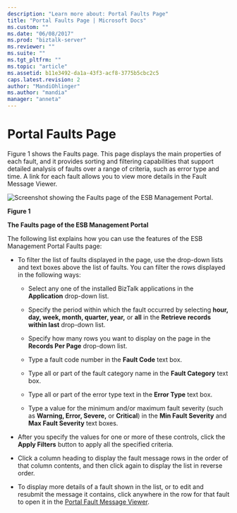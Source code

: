```yaml
---
description: "Learn more about: Portal Faults Page"
title: "Portal Faults Page | Microsoft Docs"
ms.custom: ""
ms.date: "06/08/2017"
ms.prod: "biztalk-server"
ms.reviewer: ""
ms.suite: ""
ms.tgt_pltfrm: ""
ms.topic: "article"
ms.assetid: b11e3492-da1a-43f3-acf8-3775b5cbc2c5
caps.latest.revision: 2
author: "MandiOhlinger"
ms.author: "mandia"
manager: "anneta"
---
```

# Portal Faults Page
Figure 1 shows the Faults page. This page displays the main properties of each fault, and it provides sorting and filtering capabilities that support detailed analysis of faults over a range of criteria, such as error type and time. A link for each fault allows you to view more details in the Fault Message Viewer.  
  
 ![Screenshot showing the Faults page of the ESB Management Portal.](../esb-toolkit/media/faultspage.gif "Faults page")  
  
 **Figure 1**  
  
 **The Faults page of the ESB Management Portal**  
  
 The following list explains how you can use the features of the ESB Management Portal Faults page:  
  
-   To filter the list of faults displayed in the page, use the drop-down lists and text boxes above the list of faults. You can filter the rows displayed in the following ways:  
  
    -   Select any one of the installed BizTalk applications in the **Application** drop-down list.  
  
    -   Specify the period within which the fault occurred by selecting **hour, day, week, month, quarter, year,** or **all** in the **Retrieve records within last** drop-down list.  
  
    -   Specify how many rows you want to display on the page in the **Records Per Page** drop-down list.  
  
    -   Type a fault code number in the **Fault Code** text box.  
  
    -   Type all or part of the fault category name in the **Fault Category** text box.  
  
    -   Type all or part of the error type text in the **Error Type** text box.  
  
    -   Type a value for the minimum and/or maximum fault severity (such as **Warning, Error, Severe,** or **Critical**) in the **Min Fault Severity** and **Max Fault Severity** text boxes.  
  
-   After you specify the values for one or more of these controls, click the **Apply Filters** button to apply all the specified criteria.  
  
-   Click a column heading to display the fault message rows in the order of that column contents, and then click again to display the list in reverse order.  
  
-   To display more details of a fault shown in the list, or to edit and resubmit the message it contains, click anywhere in the row for that fault to open it in the [Portal Fault Message Viewer](../esb-toolkit/portal-fault-message-viewer.md).
